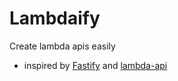 # Lambdaify

Create lambda apis easily

- inspired by [Fastify](https://github.com/fastify/fastify) and [lambda-api](https://github.com/jeremydaly/lambda-api)